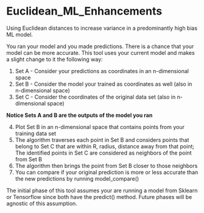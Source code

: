 # Euclidean_ML_Enhancements
Using Euclidean distances to increase variance in a predominantly high bias ML model.


You ran your model and you made predictions. There is a chance that your model can be more accurate.
This tool uses your current model and makes a slight change to it the following way:

1. Set A - Consider your predictions as coordinates in an n-dimensional space
2. Set B - Consider the model your trained as coordinates as well (also in n-dimensional space)
3. Set C - Consider the coordinates of the original data set (also in n-dimensional space)

**Notice Sets A and B are the outputs of the model you ran**

4. Plot Set B in an n-dimensional space that contains points from your training data set
5. The algorithm traverses each point in Set B and considers points that belong to Set C that are within R, radius, distance away from that point;
   The identified points in Set C are considered as neighbors of the point from Set B
6. The algorithm then brings the point from Set B closer to those neighbors
7. You can compare if your original prediction is more or less accurate than the new predictions by running model_compare()


The initial phase of this tool assumes your are running a model from Sklearn or Tensorflow since both have the predict() method.
Future phases will be agnostic of this assumption.